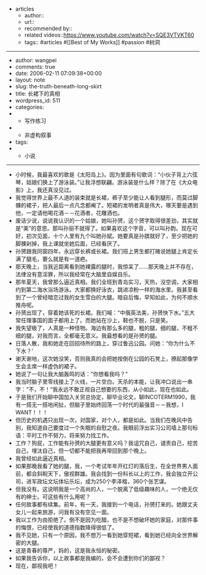 - articles
    - author::
    - url::
    - recommended by:: 
    - related videos::https://www.youtube.com/watch?v=SQE3VTVKT60
    - tags:: #articles #[[Best of My Works]] #passion #树洞
- ---
- author: wangpei
- comments: true
- date: 2006-02-11 07:09:38+00:00
- layout: note
- slug: the-truth-beneath-long-skirt
- title: 长裙下的真相
- wordpress_id: 511
- categories:
- - 写作练习
- - 非虚构叙事
- tags:
- - 小说
- ---
- 小时候，我最喜欢的歌是《太阳岛上》。因为里面有句歌词：“小伙子背上六弦琴，姑娘们换上了游泳装。”让我浮想联翩。游泳装是什么样？除了在《大众电影》上，我还真没见过。
- 我觉得世界上最不人道的装束就是长裙，裤子至少能让人看到腿形，而莫过脚髁的裙子，把人最后一点凡念都阉了。短裙的发明者真是伟大，哪天要是遇到他，一定请他喝花酒－－花酒者，花雕酒也。
- 废话少说，说说我认识的一个姑娘，她叫孙赟，这个赟字取得很差劲，其实就是“美”的意思。那叫孙丽不就得了。如果喜欢这个字音，可以叫孙韵。现在可好，初次见面，十个人里有九个叫她孙斌。她要真是孙膑就好了，至少把她的脚髁剁掉，我上课就坐她后面，已经看厌了。
- 孙赟跟我同窗四年，永远穿长裤或长裙。我们班上男生都打赌说她腿上肯定长满了腿毛，要么就是有一道疤。
- 那天晚上，当我近距离看到她裸露的腿时，我惊呆了......那天晚上并不存在，法律没有意淫罪，所以我经常在大脑里自娱自乐。
- 那年夏天，我曾那么逼近真相。我们全班到青岛实习，天热，没空调，大家相约到第二海水浴场游泳。大家都换好泳衣，跳进凉粉一样的海水里。我甚至看到了一个曾经暗恋过我的女生雪白的大腿。暗自后悔，早知如此，为何不顺水推舟呢。
- 孙赟出现了，穿着她该死的长裙。我们喊：“中俄英法美，孙赟快下水。”五大常任理事国的面子都用上了。而她站在沙上，鞋也不脱，只是笑。
- 我失望极了，人真是一种怪物。海边有那么多的腿，粗的腿，细的腿，不粗不细的腿，对我而言，全都毫无意义。我最想看的是孙赟的腿。
- 日落人散，我和她走在回招待所的路上，穿过鲁迅公园。问她：“你为什么不下水？‘
- 谢天谢地，这次她没笑，否则我真的会把她按倒在公园的石凳上，撩起那像学生会主席一样虚伪的裙子。
- 她说了一句让我大脑轰鸣的话：”你想看我吗？“
- 我当时脑子里零线接上了火线，一片空白。天杀的本能，让我冲口说出一串字：”不，不！“我永远不敢正视自己想要的东西，从小如此，现在也如此。
- 于是我们开始聊中国加入关贸总协定，聊毕业论文，聊INCOTERM1990，我有一搭无一搭地闲扯，但脑子里始终回荡一个时代的最强音－－我想，I WANT！！！
- 但历史的机遇只出现一次，对国家，对个人，都是如此。当我们在晚风中告别，我知道自己要度过一个失眠的自慰之夜。我眼前浮出实习公司墙上那句标语：平时工作不努力，将来努力找工作。
- 工作？狗屁，工作能有孙赟的大腿更有意义吗？我诅咒自己，谴责自己，挖苦自己，埋汰自己，但一切都不能把我再带回到那个晚上。
- 我曾经如此逼近真相。
- 如果那晚我看了她的腿，我，一个考试年年开红灯的落后生，在全世界男人面前，都会斜睨天下，傲视群雄。我会找到一份科长以上的工作，我会独立开公司，进军政坛文坛体坛乐坛，成为250个李泽楷，360个张艺谋。
- 但我没有。这说明我是一个高尚的人，一个脱离了低级趣味的人，一个绝无仅有的绅士。可这些有什么用呢？
- 任何故事都有续集。前年，有一天，我接到一个电话，孙赟打来的。她跟丈夫女儿一起来旅游，问我有没有空见一面。
- 我以工作为由拒绝了。倒不是因为吃醋，也不是不想破坏她的家庭，对那件事的悔恨，已经使我的道德指数降得很低了。
- 我不见她，只有一个原因，我不想万一看到她穿短裙，看到她已经向全世界解密的大腿。
- 这是青春的尊严，妈的，这是我永恒的秘密。
- 如果我告诉你，以上故事都是我编的，会不会遭到你们的鄙视？
- 现在，鄙视我吧！
